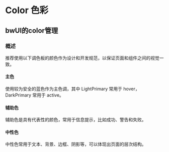 # Color 色彩
bwUI的color管理
-----
### 概述
推荐使用以下调色板的颜色作为设计和开发规范，以保证页面和组件之间的视觉一致。

#### 主色
使用较为安全的蓝色作为主色调，其中 LightPrimary 常用于 hover，DarkPrimary 常用于 active。

<color-show type = "LightPrimary"></color-show>
<color-show type = "Primary"></color-show>
<color-show type = "DarkPrimary"></color-show>

#### 辅助色
辅助色是具有代表性的颜色，常用于信息提示，比如成功、警告和失败。

<color-show type = "Info"></color-show>
<color-show type = "Success"></color-show>
<color-show type = "Warning"></color-show>
<color-show type = "Error"></color-show>
<color-show type = "Badge"></color-show>

#### 中性色
中性色常用于文本、背景、边框、阴影等，可以体现出页面的层次结构。

<color-show type = "Background" color="black"></color-show>
<color-show type = "Sub"></color-show>
<color-show type = "Disabled" color="black"></color-show>
<color-show type = "Border" color="black"></color-show>
<color-show type = "Divider" color="black"></color-show>
<color-show type = "Title"></color-show>
<color-show type = "Content"></color-show>
<color-show type = "SubContent"></color-show>
<color-show type = "DisContent" color="black"></color-show>
<color-show type = "LinkContent"></color-show>